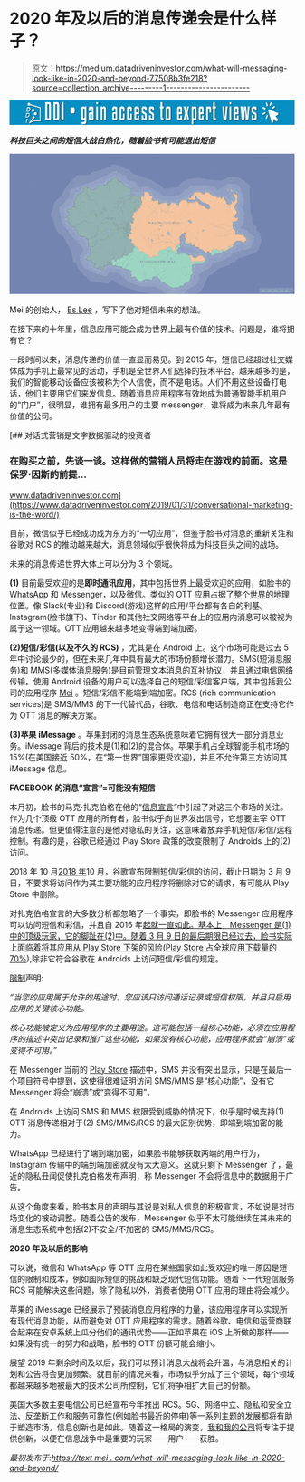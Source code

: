# 2020 年及以后的消息传递会是什么样子？

> 原文：<https://medium.datadriveninvestor.com/what-will-messaging-look-like-in-2020-and-beyond-77508b3fe218?source=collection_archive---------1----------------------->

[![](img/78e77754bc5360519ff21df7aa1541d5.png)](http://www.track.datadriveninvestor.com/1B9E)

***科技巨头之间的短信大战白热化，随着脸书有可能退出短信***

![](img/22f36959c5e8ac53b449a14fd01aa6c6.png)

Mei 的创始人， [Es Lee](https://medium.com/u/8ed381e4843d?source=post_page-----77508b3fe218--------------------------------) ，写下了他对短信未来的想法。

在接下来的十年里，信息应用可能会成为世界上最有价值的技术。问题是，谁将拥有它？

一段时间以来，消息传递的价值一直显而易见。到 2015 年，短信已经超过社交媒体成为手机上最常见的活动，手机是全世界人们选择的技术平台。越来越多的是，我们的智能移动设备应该被称为个人信使，而不是电话。人们不用这些设备打电话，他们主要用它们来发信息。随着消息应用程序有效地成为普通智能手机用户的“门户”，很明显，谁拥有最多用户的主要 messenger，谁将成为未来几年最有价值的公司。

[](https://www.datadriveninvestor.com/2019/01/31/conversational-marketing-is-the-word/) [## 对话式营销是文字数据驱动的投资者

### 在购买之前，先谈一谈。这样做的营销人员将走在游戏的前面。这是保罗·因斯的前提…

www.datadriveninvestor.com](https://www.datadriveninvestor.com/2019/01/31/conversational-marketing-is-the-word/) 

目前，微信似乎已经成功成为东方的“一切应用”，但鉴于脸书对消息的重新关注和谷歌对 RCS 的推动越来越大，消息领域似乎很快将成为科技巨头之间的战场。

未来的消息传递世界大体上可以分为 3 个领域。

**(1)** 目前最受欢迎的是**即时通讯应用**，其中包括世界上最受欢迎的应用，如脸书的 WhatsApp 和 Messenger，以及微信。类似的 OTT 应用占据了整个[世界](https://www.inc.com/larry-kim/the-top-7-messenger-apps-in-world.html)的地理位置。像 Slack(专业)和 Discord(游戏)这样的应用/平台都有各自的利基。Instagram(脸书旗下)、Tinder 和其他社交网络等平台上的应用内消息可以被视为属于这一领域。OTT 应用越来越多地变得端到端加密。

**(2)短信/彩信(以及不久的 RCS)** ，尤其是在 Android 上。这个市场可能是过去 5 年中讨论最少的，但在未来几年中具有最大的市场份额增长潜力。SMS(短消息服务)和 MMS(多媒体消息服务)是目前管理文本消息的互补协议，并且通过电信网络传输。使用 Android 设备的用户可以选择自己的短信/彩信客户端，其中包括我公司的应用程序 [Mei](https://play.google.com/store/apps/details?id=com.mei) 。短信/彩信不能端到端加密。RCS (rich communication services)是 SMS/MMS 的下一代替代品，谷歌、电信和电话制造商正在支持它作为 OTT 消息的解决方案。

**(3)苹果 iMessage** 。苹果封闭的消息生态系统意味着它拥有很大一部分消息业务。iMessage 背后的技术是(1)和(2)的混合体。苹果手机占全球智能手机市场的 15%(在美国接近 50%，在“第一世界”国家更受欢迎)，并且不允许第三方访问其 iMessage 信息。

**FACEBOOK 的消息“宣言”=可能没有短信**

本月初，脸书的马克·扎克伯格在他的“[信息宣言](https://www.facebook.com/notes/mark-zuckerberg/a-privacy-focused-vision-for-social-networking/10156700570096634/)”中引起了对这三个市场的关注。作为几个顶级 OTT 应用的所有者，脸书似乎向世界发出信号，它想要主宰 OTT 消息传递。但更值得注意的是他对隐私的关注，这意味着放弃手机短信/彩信/远程控制。有趣的是，谷歌已经通过 Play Store 政策的改变限制了 Androids 上的(2)访问。

2018 年 10 月[2018 年](https://www.xda-developers.com/google-play-developer-policy-call-log-sms/)10 月，谷歌宣布限制短信/彩信的访问，截止日期为 3 月 9 日，不要求将访问作为其主要功能的应用程序将删除对它的请求，有可能从 Play Store 中删除。

对扎克伯格宣言的大多数分析都忽略了一个事实，即脸书的 Messenger 应用程序可以访问短信和彩信，并且自 2016 年[起就一直如此。基本上，Messenger 是(1)中的顶级玩家，它的脚趾在(2)中。随着 3 月 9 日的最后期限已经过去，脸书实际上面临着将其应用从 Play Store 下架的风险(Play Store 占全球应用下载量的 70%](https://www.facebook.com/messenger/posts/970443823075298)),除非它符合谷歌在 Androids 上访问短信/彩信的规定。

[限制](https://support.google.com/googleplay/android-developer/answer/9047303)声明:

*“当您的应用属于允许的用途时，您应该只访问通话记录或短信权限，并且只启用应用的关键核心功能。*

*核心功能被定义为应用程序的主要用途。这可能包括一组核心功能，必须在应用程序的描述中突出记录和推广这些功能。如果没有核心功能，应用程序就会“崩溃”或变得不可用。”*

在 Messenger 当前的 [Play Store](https://play.google.com/store/apps/details?id=com.facebook.orca&hl=en) 描述中，SMS 并没有突出显示，只是在最后一个项目符号中提到，这使得很难证明访问 SMS/MMS 是“核心功能”，没有它 Messenger 将会“崩溃”或“变得不可用”。

在 Androids 上访问 SMS 和 MMS 权限受到威胁的情况下，似乎是时候支持(1) OTT 消息传递相对于(2) SMS/MMS/RCS 的最大区别优势，即端到端加密的能力。

WhatsApp 已经进行了端到端加密，如果脸书能够获取两端的用户行为，Instagram 传输中的端到端加密就没有太大意义。这就只剩下 Messenger 了，最近的隐私丑闻促使扎克伯格发布声明，称 Messenger 不会将信息中的数据用于广告。

从这个角度来看，脸书本月的声明与其说是对私人信息的积极宣言，不如说是对市场变化的被动调整。随着公告的发布，Messenger 似乎不太可能继续在其未来的消息生态系统中包括(2)不安全/不加密的 SMS/MMS/RCS。

**2020 年及以后的影响**

可以说，微信和 WhatsApp 等 OTT 应用在某些国家如此受欢迎的唯一原因是短信的限制和成本，例如国际短信的挑战和缺乏现代短信功能。随着下一代短信服务 RCS 可能解决这些问题，除了隐私以外，消费者使用 OTT 应用的理由将会减少。

苹果的 iMessage 已经展示了预装消息应用程序的力量，该应用程序可以实现所有现代消息功能，从而避免对 OTT 应用程序的需求。随着谷歌、电信和运营商联合起来在安卓系统上瓜分他们的通讯优势——正如苹果在 iOS 上所做的那样——如果没有统一的努力和战略，脸书的 OTT 份额可能会缩小。

展望 2019 年剩余时间及以后，我们可以预计消息大战将会升温，与消息相关的计划和公告将会更加频繁。就目前的情况来看，市场似乎分成了三个领域，每个领域都越来越多地被最大的技术公司所控制，它们将争相扩大自己的份额。

美国大多数主要电信公司已经宣布今年推出 RCS。5G、网络中立、隐私和安全立法、反垄断工作和服务可靠性(例如脸书最近的停电)等一系列主题的发展都将有助于塑造市场，信息创新也是如此。随着这一格局的演变，[我和我的公司](https://play.google.com/store/apps/details?id=com.mei)将专注于提供创新，以便在信息战争中最重要的玩家——用户——获胜。

*最初发布于:*[*https://text mei . com/what-will-messaging-look-like-in-2020-and-beyond/*](https://textmei.com/what-will-messaging-look-like-in-2020-and-beyond/)